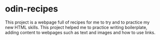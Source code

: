 # odin-recipes
This project is a webpage full of recipes for me to try and to practice my new HTML skills.
This project helped me to practice writing boilerplate, adding content to webpages such as text and images and how to use links.